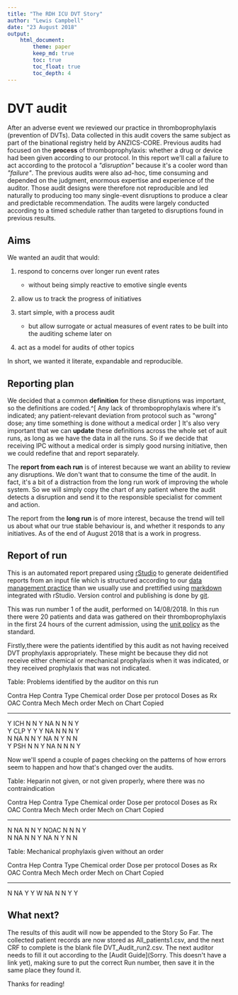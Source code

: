 ```yaml
---
title: "The RDH ICU DVT Story"
author: "Lewis Campbell"
date: "23 August 2018"
output:
    html_document:
        theme: paper
        keep_md: true
        toc: true
        toc_float: true
        toc_depth: 4
---
```




# DVT audit

After an adverse event we reviewed our practice in thromboprophylaxis (prevention of DVTs). Data collected in this audit covers the same subject as part of the binational registry held by ANZICS-CORE. Previous audits had focused on the **process** of thromboprophylaxis: whether a drug or device had been given according to our protocol. In this report we'll call a failure to act according to the protocol a *"disruption"* because it's a cooler word than *"failure"*. The previous audits were also ad-hoc, time consuming and depended on the judgment, enormous expertise and experience of the auditor. Those audit designs were therefore not reproducible and led naturally to producing too many single-event disruptions to produce a clear and predictable recommendation. The audits were largely conducted according to a timed schedule rather than targeted to disruptions found in previous results.

## Aims

We wanted an audit that would:

1. respond to concerns over longer run event rates
    - without being simply reactive to emotive single events
    
2. allow us to track the progress of initiatives

3. start simple, with a process audit
    - but allow surrogate or actual measures of event rates to be built into the auditing scheme later on

4. act as a model for audits of other topics

In short, we wanted it literate, expandable and reproducible.

## Reporting plan

We decided that a common **definition** for these disruptions was important, so the definitions are coded.^[
Any lack of thromboprophylaxis where it's indicated; any patient-relevant deviation from protocol such as "wrong" dose; any time something is done without a medical order
]
It's also very important that we can **update** these definitions across the whole set of auit runs, as long as we have the data in all the runs.  So if we decide that receiving IPC without a medical order is simply good nursing initiative, then we could redefine that and report separately.

The **report from each run** is of interest because we want an ability to review any disruptions.  We don't want that to consume the time of the audit. In fact, it's a bit of a distraction from the long run work of improving the whole system.  So we will simply copy the chart of any patient where the audit detects a disruption and send it to the responsible specialist for comment and action.

The report from the **long run** is of more interest, because the trend will tell us about what our true stable behaviour is, and whether it responds to any initiatives.  As of the end of August 2018 that is a work in progress.

## Report of run


This is an automated report prepared using [rStudio](https://www.rstudio.com) to generate deidentified reports from an input file which is structured according to our [data management practice](https://lewisfromlewis.wordpress.com/2017/10/16/a-workflow-for-analysing-data-from-my-icu/) than we usually use and prettified using [markdown](https://bookdown.org/yihui/bookdown) integrated with rStudio. Version control and publishing is done by [git](https://github.com/lewisfromlewis/DVT).

This was run number 1 of the audit, performed on 14/08/2018. In this run there were 20 patients and data was gathered on their thromboprophylaxis in the first 24 hours of the current admission, using the [unit policy](http://internal.health.nt.gov.au/PGC/dm/_layouts/WordViewer.aspx?id=/pgc/dm/Documents/TEHS/Royal%Darwin%Hospital/Anaesthetics/Anticoagulat%20and%20Antiplatelet%20Administration%20-%20Perioperative%20NT%20Hospitals%20Guideline.docx&DefaultItemOpen=1) as the standard.


Firstly,there were  the patients identified by this audit as not having received DVT prophylaxis appropriately. These might be because they did not receive either chemical or mechanical prophylaxis when it was indicated, or they received prophylaxis that was not indicated.

Table: Problems identified by the auditor on this run

Contra Hep   Contra Type   Chemical order   Dose per protocol   Doses as Rx   OAC   Contra Mech   Mech order   Mech on   Chart Copied 
-----------  ------------  ---------------  ------------------  ------------  ----  ------------  -----------  --------  -------------
Y            ICH           N                N                   Y             NA    N             N            N         Y            
Y            CLP           Y                Y                   Y             NA    N             N            N         Y            
N            NA            N                N                   Y             NA    N             Y            N         N            
Y            PSH           N                N                   Y             NA    N             N            N         Y            

Now we'll spend a couple of pages checking on the patterns of how errors seem to happen and how that's changed over the audits.

Table: Heparin not given, or not given properly, where there was no contraindication

Contra Hep   Contra Type   Chemical order   Dose per protocol   Doses as Rx   OAC    Contra Mech   Mech order   Mech on   Chart Copied 
-----------  ------------  ---------------  ------------------  ------------  -----  ------------  -----------  --------  -------------
N            NA            N                N                   Y             NOAC   N             N            N         Y            
N            NA            N                N                   Y             NA     N             Y            N         N            



Table: Mechanical prophylaxis given without an order

Contra Hep   Contra Type   Chemical order   Dose per protocol   Doses as Rx   OAC   Contra Mech   Mech order   Mech on   Chart Copied 
-----------  ------------  ---------------  ------------------  ------------  ----  ------------  -----------  --------  -------------
N            NA            Y                Y                   W             NA    N             N            Y         Y            

## What next?
The results of this audit will now be appended to the Story So Far. The collected patient records are now stored as All_patients1.csv, and the next CRF to complete is the blank file DVT_Audit_run2.csv. The next auditor needs to fill it out according to the [Audit Guide](Sorry. This doesn't have a link yet), making sure to put the correct Run number, then save it in the same place they found it.



Thanks for reading!
